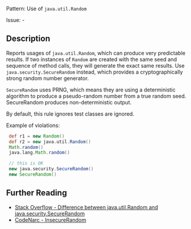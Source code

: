 Pattern: Use of `java.util.Random`

Issue: -

## Description

Reports usages of `java.util.Random`, which can produce very predictable results. If two instances of `Random` are created with the same seed and sequence of method calls, they will generate the exact same results. Use `java.security.SecureRandom` instead, which provides a cryptographically strong random number generator. 

`SecureRandom` uses PRNG, which means they are using a deterministic algorithm to produce a pseudo-random number from a true random seed. SecureRandom produces non-deterministic output.

By default, this rule ignores test classes are ignored.

Example of violations:

``` groovy
 def r1 = new Random()
 def r2 = new java.util.Random()
 Math.random()
 java.lang.Math.random()

 // this is OK
 new java.security.SecureRandom()
 new SecureRandom()
```

## Further Reading

* [Stack Overflow - Difference between java.util.Random and java.security.SecureRandom](https://stackoverflow.com/questions/11051205/difference-between-java-util-random-and-java-security-securerandom)
* [CodeNarc - InsecureRandom](http://codenarc.sourceforge.net/codenarc-rules-security.html#InsecureRandom)